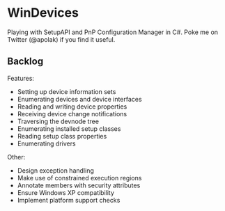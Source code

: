 # WinDevices

Playing with SetupAPI and PnP Configuration Manager in C#. Poke me on Twitter (@apolak) if you find it useful.


## Backlog

Features:

* Setting up device information sets
* Enumerating devices and device interfaces
* Reading and writing device properties
* Receiving device change notifications
* Traversing the devnode tree
* Enumerating installed setup classes
* Reading setup class properties
* Enumerating drivers

Other:

* Design exception handling
* Make use of constrained execution regions
* Annotate members with security attributes
* Ensure Windows XP compatibility
* Implement platform support checks
